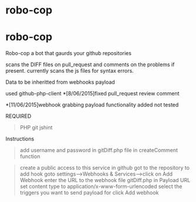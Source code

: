 # robo-cop
# robo-cop


Robo-cop a bot that gaurds your github repositories

scans the DIFF files on pull_request and comments on the problems if present.
currently scans the js files for syntax errors.

Data to be inheritted from webhooks payload


used github-php-client
*[8/06/2015]fixed pull_request review comment

*[11/06/2015]webhook grabbing payload functionality added not tested


REQUIRED
>PHP
>git
>jshint


Instructions
>add username and password in gitDiff.php file in createComment function

>create a public access to this service
>in github got to the repository to add hook
>goto settings-->Webhooks & Services-->click on Add Webhook
>enter the URL to the webhook file gitDiff.php in Payload URL
>set content type to application/x-www-form-urlencoded
>select the triggers you want to send payload for
>click Add webhook



